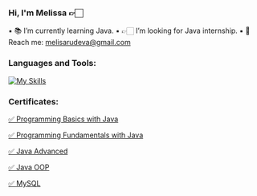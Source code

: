 ### Hi, I'm Melissa 👉🏻

▪️ 📚 I’m currently learning Java.
▪️ 👉🏻 I’m looking for Java internship.
▪️ 📧 Reach me: melisarudeva@gmail.com

### Languages and Tools:
[![My Skills](https://skills.thijs.gg/icons?i=idea,java,mysql,regex&theme=light)](https://skills.thijs.gg)

### Certificates:
<a href="https://softuni.bg/certificates/details/135127/8650a326" title="Certificate">✅ Programming Basics with Java</a>

<a href="https://softuni.bg/Certificates/Details/148685/97cc45b5" title="Certificate">✅ Programming Fundamentals with Java</a>

<a href="https://softuni.bg/Certificates/Details/161773/4cc45187" title="Certificate">✅ Java Advanced</a>

<a href="https://softuni.bg/Certificates/Details/168918/cd8aa8a4" title="Certificate">✅ Java OOP</a>

<a href="https://softuni.bg/certificates/details/172365/5465d745" title="Certificate">✅ MySQL </a>

